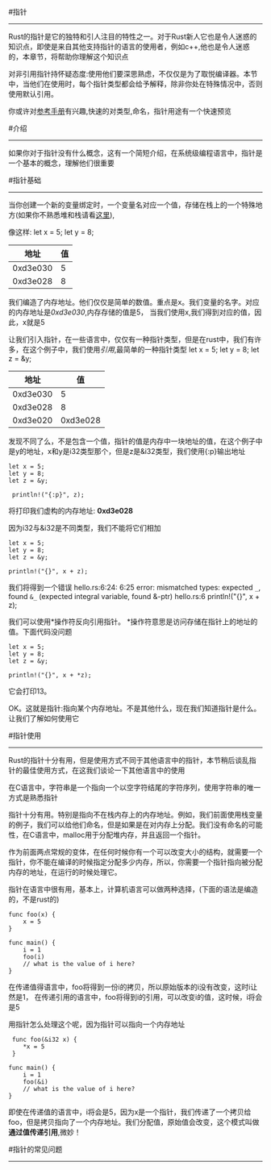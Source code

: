 #指针
 - - -
Rust的指针是它的独特和引人注目的特性之一。对于Rust新人它也是令人迷惑的知识点，即使是来自其他支持指针的语言的使用者，例如c++,他也是令人迷惑的，本章节，将帮助你理解这个知识点

对非引用指针持怀疑态度:使用他们要深思熟虑，不仅仅是为了取悦编译器。本节中，当他们在使用时，每个指针类型都会给予解释，除非你处在特殊情况中，否则使用默认引用。

你或许对[参考手册]有兴趣,快速的对类型,命名，指针用途有一个快速预览

[参考手册]: http://doc.rust-lang.org/1.0.0-beta/book/pointers.html#cheat-sheet


#介绍
- - - 
如果你对于指针没有什么概念，这有一个简短介绍，在系统级编程语言中，指针是一个基本的概念，理解他们很重要

#指针基础
 - - -
当你创建一个新的变量绑定时，一个变量名对应一个值，存储在栈上的一个特殊地方(如果你不熟悉堆和栈请看[这里]),

[这里]: http://stackoverflow.com/questions/79923/what-and-where-are-the-stack-and-heap

像这样:
    let x = 5;
    let y = 8;
    
| 地址 | 值 |
|------|----|
| 0xd3e030 | 5 |
| 0xd3e028 | 8 |

我们编造了内存地址。他们仅仅是简单的数值。重点是x。我们变量的名字。对应的内存地址是*0xd3e030*,内存存储的值是5，
当我们使用x,我们得到对应的值，因此，x就是5


让我们引入指针，在一些语言中，仅仅有一种指针类型，但是在rust中，我们有许多，在这个例子中，我们使用*引用*,最简单的一种指针类型
    let x = 5;
    let y = 8;
    let z = &y;

| 地址 | 值 |
|------|----|
| 0xd3e030 | 5 |
| 0xd3e028 | 8 |
| 0xd3e020 | 0xd3e028 |

发现不同了么，不是包含一个值，指针的值是内存中一块地址的值，在这个例子中是y的地址，x和y是i32类型那个，但是z是&i32类型，我们使用{:p}输出地址

    let x = 5;
    let y = 8;
    let z = &y;
                                
     println!("{:p}", z);
       
将打印我们虚构的内存地址: **0xd3e028**


因为i32与&i32是不同类型，我们不能将它们相加


    let x = 5;
    let y = 8;
    let z = &y;

    println!("{}", x + z);

我们将得到一个错误
        hello.rs:6:24: 6:25 error: mismatched types: expected `_`, found `&_` (expected integral variable, found &-ptr)
    hello.rs:6     println!("{}", x + z);
       
我们可以使用*操作符反向引用指针。 *操作符意思是访问存储在指针上的地址的值。下面代码没问题

    let x = 5;
    let y = 8;
    let z = &y;

    println!("{}", x + *z);
    
它会打印13。

OK。这就是指针:指向某个内存地址。不是其他什么，现在我们知道指针是什么。让我们了解如何使用它

#指针使用

- - - 
Rust的指针十分有用，但是使用方式不同于其他语言中的指针，本节稍后谈乱指针的最佳使用方式，在这我们谈论一下其他语言中的使用

在C语言中，字符串是一个指向一个以空字符结尾的字符序列，使用字符串的唯一方式是熟悉指针

指针十分有用。特别是指向不在栈内存上的内存地址。例如，我们前面使用栈变量的例子，我们可以给他们命名，但是如果是在对内存上分配。我们没有命名的可能性，在C语言中，malloc用于分配堆内存，并且返回一个指针。

作为前面两点常规的变体，在任何时候你有一个可以改变大小的结构，就需要一个指针，你不能在编译的时候指定分配多少内存，所以，你需要一个指针指向被分配内存的地址，在运行的时候处理它。

指针在语言中很有用，基本上，计算机语言可以做两种选择，(下面的语法是编造的，不是rust的)

    func foo(x) {
        x = 5
    }

    func main() {
        i = 1
        foo(i)
        // what is the value of i here?
    }

 在传递值得语言中，foo将得到一份i的拷贝，所以原始版本的i没有改变，这时i让然是1， 在传递引用的语言中，foo将得到i的引用，可以改变i的值，这时候，i将会是5
 
 用指针怎么处理这个呢，因为指针可以指向一个内存地址
 
     func foo(&i32 x) {
        *x = 5
     }

    func main() {
        i = 1
        foo(&i)
        // what is the value of i here?
    }

即使在传递值的语言中，i将会是5，因为x是一个指针，我们传递了一个拷贝给foo，但是拷贝指向了一个内存地址。我们分配值，原始值会改变，这个模式叫做**通过值传递引用**,微妙！


#指针的常见问题

- - -




